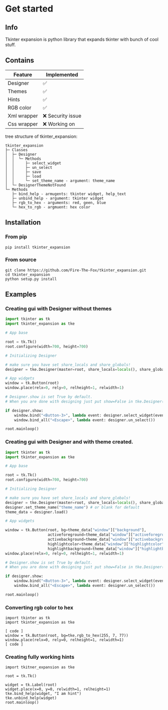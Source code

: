 # Get started

## Info 

Tkinter expansion is python library that expands tkinter with bunch of cool stuff.

## Contains

| Feature     | Implemented       |
| ----------- | ------------------|
| Designer    | :white_check_mark:|
| Themes      | :white_check_mark:|
| Hints       | :white_check_mark:|
| RGB color   | :white_check_mark:|
| Xml wrapper | :x: Security issue|
| Css wrapper | :x: Working on    |

tree structure of tkinter_expansion:
```
tkinter_expansion
├─ Classes
│  ├─ Designer
│  │  └─ Methods
│  │     ├─ select_widget
│  │     ├─ un_select 
│  │     ├─ save
│  │     ├─ load
│  │     └─ set_theme_name - argument: theme_name
│  └─ DesignerThemeNotFound
└─ Methods
   ├─ bind_help - armugents: tkinter widget, help_text
   ├─ unbind_help - argument: tkinter widget
   ├─ rgb_to_hex - arguments: red, geen, blue
   └─ hex_to_rgb - argmuent: hex color

```
## Installation

### From pip

```
pip install tkinter_expansion
```

### From source

```
git clone https://github.com/Fire-The-Fox/tkinter_expansion.git
cd tkinter_expansion
python setup.py install
```

## Examples

### Creating gui with Designer without themes

``` py
import tkinter as tk
import tkinter_expansion as tke

# App base

root = tk.Tk()
root.configure(width=700, height=700)

# Initializing Designer

# make sure you have set share_locals and share_globals!
designer = tke.Designer(master=root, share_locals=locals(), share_globals=globals())

# App widgets
window = tk.Button(root)
window.place(relx=0, rely=0, relheight=1, relwidth=1)

# Designer.show is set True by default.
# When you are done with designing just put show=False in tke.Designer()

if designer.show:
    window.bind("<Button-3>", lambda event: designer.select_widget(event))
    window.bind_all("<Escape>", lambda event: designer.un_select())

root.mainloop()
```

### Creating gui with Designer and with theme created.

``` py
import tkinter as tk
import tkinter_expansion as tke

# App base

root = tk.Tk()
root.configure(width=700, height=700)

# Initializing Designer

# make sure you have set share_locals and share_globals!
designer = tke.Designer(master=root, share_locals=locals(), share_globals=globals())
designer.set_theme_name("theme_name") # or blank for default
theme_data = designer.load()

# App widgets

window = tk.Button(root, bg=theme_data["window"]["background"],
                   activeforeground=theme_data["window"]["activeforeground"],
                   activebackground=theme_data["window"]["activebackground"],
                   highlightcolor=theme_data["window"]["highlightcolor"],
                   highlightbackground=theme_data["window"]["highlightbackground"])
window.place(relx=0, rely=0, relheight=1, relwidth=1)

# Designer.show is set True by default.
# When you are done with designing just put show=False in tke.Designer()

if designer.show:
    window.bind("<Button-3>", lambda event: designer.select_widget(event))
    window.bind_all("<Escape>", lambda event: designer.un_select())

root.mainloop()
```

### Converting rgb color to hex

```
import tkinter as tk
import tkinter_expansion as tke

[ code ]
window = tk.Button(root, bg=tke.rgb_to_hex(255, 7, 77))
window.place(relx=0, rely=0, relheight=1, relwidth=1)
[ code ]
```

### Creating fully working hints
```
import tkitner_expansion as tke

root = tk.Tk()

widget = tk.Label(root)
widget.place(x=0, y=0, relwidth=1, relheight=1)
tke.bind_help(widget, "I am hint")
tke.unbind_help(widget)
root.mainloop()
```